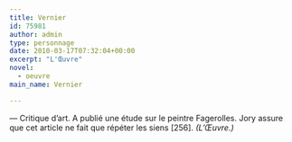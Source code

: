 ```yaml
---
title: Vernier
id: 75981
author: admin
type: personnage
date: 2010-03-17T07:32:04+00:00
excerpt: "L'Œuvre"
novel:
  - oeuvre
main_name: Vernier

---
```

— Critique d&rsquo;art. A publié une étude sur le peintre Fagerolles. Jory assure que cet article ne fait que répéter les siens [256]. _(L&rsquo;Œuvre.)_